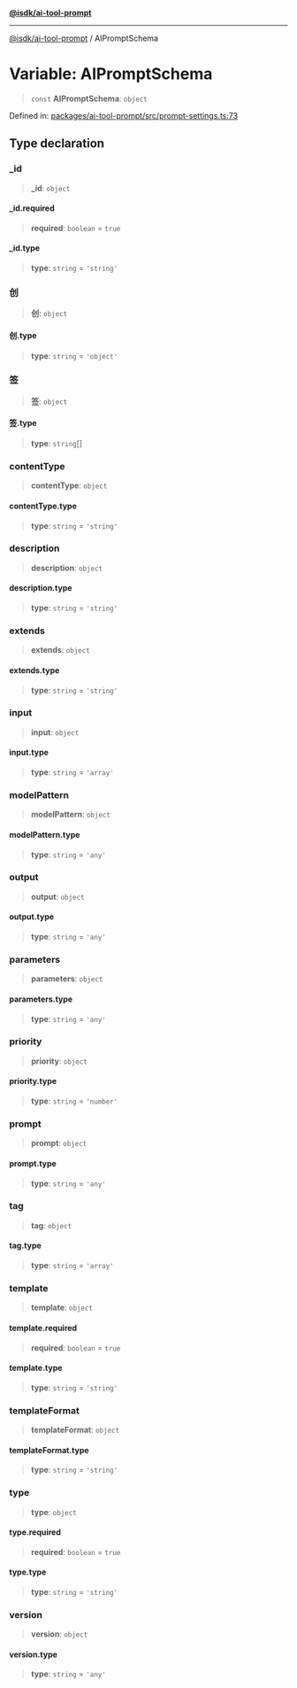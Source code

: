 [**@isdk/ai-tool-prompt**](../README.md)

***

[@isdk/ai-tool-prompt](../globals.md) / AIPromptSchema

# Variable: AIPromptSchema

> `const` **AIPromptSchema**: `object`

Defined in: [packages/ai-tool-prompt/src/prompt-settings.ts:73](https://github.com/isdk/ai-tool-prompt.js/blob/70ce94702eed9d85cca3f3ee34932e2e7327d2ba/src/prompt-settings.ts#L73)

## Type declaration

### \_id

> **\_id**: `object`

#### \_id.required

> **required**: `boolean` = `true`

#### \_id.type

> **type**: `string` = `'string'`

### 创

> **创**: `object`

#### 创.type

> **type**: `string` = `'object'`

### 签

> **签**: `object`

#### 签.type

> **type**: `string`[]

### contentType

> **contentType**: `object`

#### contentType.type

> **type**: `string` = `'string'`

### description

> **description**: `object`

#### description.type

> **type**: `string` = `'string'`

### extends

> **extends**: `object`

#### extends.type

> **type**: `string` = `'string'`

### input

> **input**: `object`

#### input.type

> **type**: `string` = `'array'`

### modelPattern

> **modelPattern**: `object`

#### modelPattern.type

> **type**: `string` = `'any'`

### output

> **output**: `object`

#### output.type

> **type**: `string` = `'any'`

### parameters

> **parameters**: `object`

#### parameters.type

> **type**: `string` = `'any'`

### priority

> **priority**: `object`

#### priority.type

> **type**: `string` = `'number'`

### prompt

> **prompt**: `object`

#### prompt.type

> **type**: `string` = `'any'`

### tag

> **tag**: `object`

#### tag.type

> **type**: `string` = `'array'`

### template

> **template**: `object`

#### template.required

> **required**: `boolean` = `true`

#### template.type

> **type**: `string` = `'string'`

### templateFormat

> **templateFormat**: `object`

#### templateFormat.type

> **type**: `string` = `'string'`

### type

> **type**: `object`

#### type.required

> **required**: `boolean` = `true`

#### type.type

> **type**: `string` = `'string'`

### version

> **version**: `object`

#### version.type

> **type**: `string` = `'any'`
